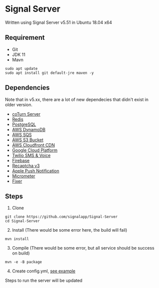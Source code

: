 # Signal Server
Written using Signal Server v5.51 in Ubuntu 18.04 x64

## Requirement
- Git
- JDK 11
- Mavn

```
sudo apt update
sudo apt install git default-jre maven -y
```

## Dependencies
Note that in v5.xx, there are a lot of new dependecies that didn't exist in older version.

- [coTurn Server](https://github.com/coturn/coturn)
- [Redis](https://redis.io/)
- [PostgreSQL](https://www.postgresql.org/)
- [AWS DynamoDB](https://aws.amazon.com/dynamodb/)
- [AWS SQS](https://aws.amazon.com/sqs/)
- [AWS S3 Bucket](https://aws.amazon.com/s3/)
- [AWS Cloudfront CDN](https://aws.amazon.com/cloudfront/)
- [Google Cloud Platform](https://cloud.google.com/gcp)
- [Twilio SMS & Voice](https://www.twilio.com/)
- [Firebase](https://firebase.google.com/)
- [Recaptcha v3](https://www.google.com/recaptcha/admin/create)
- [Apple Push Notification](https://developer.apple.com/documentation/usernotifications/setting_up_a_remote_notification_server/establishing_a_certificate-based_connection_to_apns)
- [Micrometer](http://micrometer.io/)
- [Fixer](https://fixer.io/)

## Steps
1. Clone 
```
git clone https://github.com/signalapp/Signal-Server
cd Signal-Server
```

2. Install (There would be some error here, the build will fail)
```
mvn install
```

3. Compile (There would be some error, but all service should be success on build)
```
mvn -e -B package
```

4. Create config.yml, [see example](./config.yml)

Steps to run the server will be updated
